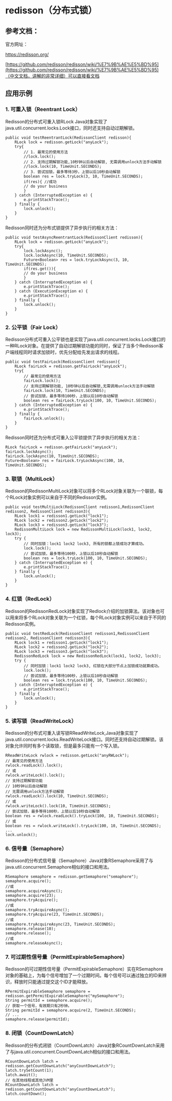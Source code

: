 # redisson（分布式锁）

## 参考文档：

官方网址：

[https://redisson.org/   ](https://redisson.org/)   

[https://github.com/redisson/redisson/wiki/%E7%9B%AE%E5%BD%95](https://github.com/redisson/redisson/wiki/%E7%9B%AE%E5%BD%95)（中文文档，讲解的非常详细）可以直接看文档



## 应用示例

### 1. 可重入锁（Reentrant Lock）

Redisson的分布式可重入锁RLock Java对象实现了java.util.concurrent.locks.Lock接口，同时还支持自动过期解锁。

```
public void testReentrantLock(RedissonClient redisson){
	RLock lock = redisson.getLock("anyLock");
	try{
		// 1. 最常见的使用方法
		//lock.lock();
		// 2. 支持过期解锁功能,10秒钟以后自动解锁, 无需调用unlock方法手动解锁
		//lock.lock(10, TimeUnit.SECONDS);
		// 3. 尝试加锁，最多等待3秒，上锁以后10秒自动解锁
		boolean res = lock.tryLock(3, 10, TimeUnit.SECONDS);
		if(res){ //成功
		// do your business
		}
	} catch (InterruptedException e) {
		e.printStackTrace();
	} finally {
		lock.unlock();
	}
}

```

Redisson同时还为分布式锁提供了异步执行的相关方法：

```
public void testAsyncReentrantLock(RedissonClient redisson){
	RLock lock = redisson.getLock("anyLock");
	try{
		lock.lockAsync();
		lock.lockAsync(10, TimeUnit.SECONDS);
		Future<Boolean> res = lock.tryLockAsync(3, 10, TimeUnit.SECONDS);
		if(res.get()){
		// do your business
		}
	} catch (InterruptedException e) {
		e.printStackTrace();
	} catch (ExecutionException e) {
		e.printStackTrace();
	} finally {
		lock.unlock();
	}
}

```

### 2. 公平锁（Fair Lock）

Redisson分布式可重入公平锁也是实现了java.util.concurrent.locks.Lock接口的一种RLock对象。在提供了自动过期解锁功能的同时，保证了当多个Redisson客户端线程同时请求加锁时，优先分配给先发出请求的线程。  


```
public void testFairLock(RedissonClient redisson){
	RLock fairLock = redisson.getFairLock("anyLock");
	try{
		// 最常见的使用方法
		fairLock.lock();
		// 支持过期解锁功能, 10秒钟以后自动解锁,无需调用unlock方法手动解锁
		fairLock.lock(10, TimeUnit.SECONDS);
		// 尝试加锁，最多等待100秒，上锁以后10秒自动解锁
		boolean res = fairLock.tryLock(100, 10, TimeUnit.SECONDS);
	} catch (InterruptedException e) {
		e.printStackTrace();
	} finally {
		fairLock.unlock();
	}
}
```

Redisson同时还为分布式可重入公平锁提供了异步执行的相关方法：

```
RLock fairLock = redisson.getFairLock("anyLock");
fairLock.lockAsync();
fairLock.lockAsync(10, TimeUnit.SECONDS);
Future<Boolean> res = fairLock.tryLockAsync(100, 10, TimeUnit.SECONDS);

```

### 3. 联锁（MultiLock）

Redisson的RedissonMultiLock对象可以将多个RLock对象关联为一个联锁，每个RLock对象实例可以来自于不同的Redisson实例。

```
public void testMultiLock(RedissonClient redisson1,RedissonClient redisson2, RedissonClient redisson3){
	RLock lock1 = redisson1.getLock("lock1");
	RLock lock2 = redisson2.getLock("lock2");
	RLock lock3 = redisson3.getLock("lock3");
	RedissonMultiLock lock = new RedissonMultiLock(lock1, lock2, lock3);
	try {
		// 同时加锁：lock1 lock2 lock3, 所有的锁都上锁成功才算成功。
		lock.lock();
		// 尝试加锁，最多等待100秒，上锁以后10秒自动解锁
		boolean res = lock.tryLock(100, 10, TimeUnit.SECONDS);
	} catch (InterruptedException e) {
		e.printStackTrace();
	} finally {
		lock.unlock();
	}
}

```

### 4. 红锁（RedLock）

Redisson的RedissonRedLock对象实现了Redlock介绍的加锁算法。该对象也可以用来将多个RLock对象关联为一个红锁，每个RLock对象实例可以来自于不同的Redisson实例。

```
public void testRedLock(RedissonClient redisson1,RedissonClient redisson2, RedissonClient redisson3){
	RLock lock1 = redisson1.getLock("lock1");
	RLock lock2 = redisson2.getLock("lock2");
	RLock lock3 = redisson3.getLock("lock3");
	RedissonRedLock lock = new RedissonRedLock(lock1, lock2, lock3);
	try {
		// 同时加锁：lock1 lock2 lock3, 红锁在大部分节点上加锁成功就算成功。
		lock.lock();
		// 尝试加锁，最多等待100秒，上锁以后10秒自动解锁
		boolean res = lock.tryLock(100, 10, TimeUnit.SECONDS);
	} catch (InterruptedException e) {
		e.printStackTrace();
	} finally {
		lock.unlock();
	}
}

```

### 5. 读写锁（ReadWriteLock）

Redisson的分布式可重入读写锁RReadWriteLock,Java对象实现了java.util.concurrent.locks.ReadWriteLock接口。同时还支持自动过期解锁。该对象允许同时有多个读取锁，但是最多只能有一个写入锁。

```
RReadWriteLock rwlock = redisson.getLock("anyRWLock");
// 最常见的使用方法
rwlock.readLock().lock();
// 或
rwlock.writeLock().lock();
// 支持过期解锁功能
// 10秒钟以后自动解锁
// 无需调用unlock方法手动解锁
rwlock.readLock().lock(10, TimeUnit.SECONDS);
// 或
rwlock.writeLock().lock(10, TimeUnit.SECONDS);
// 尝试加锁，最多等待100秒，上锁以后10秒自动解锁
boolean res = rwlock.readLock().tryLock(100, 10, TimeUnit.SECONDS);
// 或
boolean res = rwlock.writeLock().tryLock(100, 10, TimeUnit.SECONDS);
...
lock.unlock();

```

### 6. 信号量（Semaphore）

Redisson的分布式信号量（Semaphore）Java对象RSemaphore采用了与java.util.concurrent.Semaphore相似的接口和用法。

```
RSemaphore semaphore = redisson.getSemaphore("semaphore");
semaphore.acquire();
//或
semaphore.acquireAsync();
semaphore.acquire(23);
semaphore.tryAcquire();
//或
semaphore.tryAcquireAsync();
semaphore.tryAcquire(23, TimeUnit.SECONDS);
//或
semaphore.tryAcquireAsync(23, TimeUnit.SECONDS);
semaphore.release(10);
semaphore.release();
//或
semaphore.releaseAsync();

```

### 7. 可过期性信号量（PermitExpirableSemaphore）

Redisson的可过期性信号量（PermitExpirableSemaphore）实在RSemaphore对象的基础上，为每个信号增加了一个过期时间。每个信号可以通过独立的ID来辨识，释放时只能通过提交这个ID才能释放。

```
RPermitExpirableSemaphore semaphore = redisson.getPermitExpirableSemaphore("mySemaphore");
String permitId = semaphore.acquire();
// 获取一个信号，有效期只有2秒钟。
String permitId = semaphore.acquire(2, TimeUnit.SECONDS);
// ...
semaphore.release(permitId);

```

### 8. 闭锁（CountDownLatch）

Redisson的分布式闭锁（CountDownLatch）Java对象RCountDownLatch采用了与java.util.concurrent.CountDownLatch相似的接口和用法。

```
RCountDownLatch latch = redisson.getCountDownLatch("anyCountDownLatch");
latch.trySetCount(1);
latch.await();
// 在其他线程或其他JVM里
RCountDownLatch latch = redisson.getCountDownLatch("anyCountDownLatch");
latch.countDown();

```




